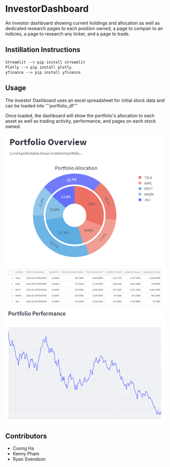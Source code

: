# InvestorDashboard

An investor dashboard showing current holdings and allocation as well as dedicated research pages to each position owned, a page to compair to an indicies, a page to research any ticker, and a page to trade. 

## Instillation Instructions

    Streamlit --> pip install streamlit
    Plotly --> pip install plotly
    yfinance --> pip install yfinance

## Usage

The investor Dashboard uses an excel spreadsheet for initial stock data and can be loaded into '''portfolio_df'''

Once loaded, the dashboard will show the portfolio's allocation to each asset as well as trading activity, performance, and pages on each stock owned. 

![Asset Allocation](/Screenshots/Allocation1.png)
![Trading Activity](/Screenshots/trading_activity2.png)
![Graph of portfolio performance](/Screenshots/portfolio_performance3.png)


## Contributors

* Cuong Ha
* Kenny Pham
* Ryan Svendson